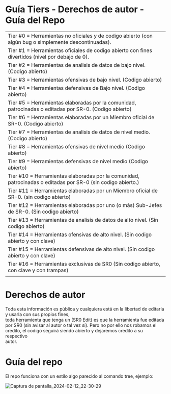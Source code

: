 # Guía Tiers - Derechos de autor - Guía del Repo

|                                                                                                                     |
|---------------------------------------------------------------------------------------------------------------------|
|Tier #0 = Herramientas no oficiales y de codigo abierto (con algún bug o simplemente descontinuadas).                | 
|Tier #1 = Herramientas oficiales de codigo abierto con fines divertidos (nivel por debajo de 0).                     |
|Tier #2 = Herramientas de analisis de datos de bajo nivel. (Codigo abierto)                                          |
|Tier #3 = Herramientas ofensivas de bajo nivel. (Codigo abierto)                                                     |
|Tier #4 = Herramientas defensivas de Bajo nivel. (Codigo abierto)                                                    | 
|Tier #5 = Herramientas elaboradas por la comunidad, patrocinadas o editadas por SR-0. (Codigo abierto)               | 
|Tier #6 = Herramientas elaboradas por un Miembro oficial de SR-0. (Codigo abierto)                                   |
|Tier #7 = Herramientas de analisis de datos de nivel medio. (Codigo abierto)                                         |
|Tier #8 = Herramientas ofensivas de nivel medio (Codigo abierto)                                                     |
|Tier #9 = Herramientas defensivas de nivel medio (Codigo abierto)                                                    |
|Tier #10 = Herramientas elaboradas por la comunidad, patrocinadas o editadas por SR-0 (sin codigo abierto.)          |
|Tier #11 = Herramientas elaboradas por un Miembro oficial de SR-0. (sin codigo abierto)                              |
|Tier #12 = Herramientas elaboradas por uno (o más) Sub-Jefes de SR-0. (Sin codigo abierto)                           |
|Tier #13 = Herramientas de analisis de datos de alto nivel. (Sin codigo abierto)                                     |
|Tier #14 = Herramientas ofensivas de alto nivel. (Sin codigo abierto y con clave)                                    |
|Tier #15 = Herramientas defensivas de alto nivel. (Sin codigo abierto y con clave)                                   |
|Tier #16 = Herramientas exclusivas de SR0 (Sin codigo abierto, con clave y con trampas)                              |
|                                                                                                                     |

# Derechos de autor

Toda esta información es pública y cualquiera está en la libertad de editarla y usarla con sus propios fines,        
toda herramienta que tenga un (SR0 Edit) es que la herramienta fue editada por SR0 (sin avisar al autor o
tal vez sí).
Pero no por ello nos robamos el credito, el codigo seguirá siendo abierto y dejaremos credito a su respectivo        
autor.

# Guía del repo

El repo funciona con un estilo algo parecido al comando tree, ejemplo:

![Captura de pantalla_2024-02-12_22-30-29](https://github.com/sr0sr0/sr0sr0/assets/159860117/c3f2069b-b202-49d4-b176-3acee966903c)
